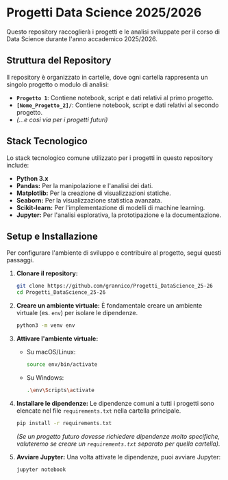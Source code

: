# Progetti Data Science 2025/2026

Questo repository raccoglierà i progetti e le analisi sviluppate per il corso di Data Science durante l'anno accademico 2025/2026.

## Struttura del Repository

Il repository è organizzato in cartelle, dove ogni cartella rappresenta un singolo progetto o modulo di analisi:

* **`Progetto 1`**: Contiene notebook, script e dati relativi al primo progetto.
* **`[Nome_Progetto_2]/`**: Contiene notebook, script e dati relativi al secondo progetto.
* *(...e così via per i progetti futuri)*

## Stack Tecnologico

Lo stack tecnologico comune utilizzato per i progetti in questo repository include:

* **Python 3.x**
* **Pandas:** Per la manipolazione e l'analisi dei dati.
* **Matplotlib:** Per la creazione di visualizzazioni statiche.
* **Seaborn:** Per la visualizzazione statistica avanzata.
* **Scikit-learn:** Per l'implementazione di modelli di machine learning.
* **Jupyter:** Per l'analisi esplorativa, la prototipazione e la documentazione.

## Setup e Installazione

Per configurare l'ambiente di sviluppo e contribuire al progetto, segui questi passaggi.

1.  **Clonare il repository:**
    ```bash
    git clone https://github.com/grannico/Progetti_DataScience_25-26
    cd Progetti_DataScience_25-26
    ```

2.  **Creare un ambiente virtuale:**
    È fondamentale creare un ambiente virtuale (es. `env`) per isolare le dipendenze.
    ```bash
    python3 -m venv env
    ```

3.  **Attivare l'ambiente virtuale:**
    * Su macOS/Linux:
        ```bash
        source env/bin/activate
        ```
    * Su Windows:
        ```bash
        .\env\Scripts\activate
        ```

4.  **Installare le dipendenze:**
    Le dipendenze comuni a tutti i progetti sono elencate nel file `requirements.txt` nella cartella principale.
    ```bash
    pip install -r requirements.txt
    ```
    *(Se un progetto futuro dovesse richiedere dipendenze molto specifiche, valuteremo se creare un `requirements.txt` separato per quella cartella).*

5.  **Avviare Jupyter:**
    Una volta attivate le dipendenze, puoi avviare Jupyter:
    ```bash
    jupyter notebook
    ```
